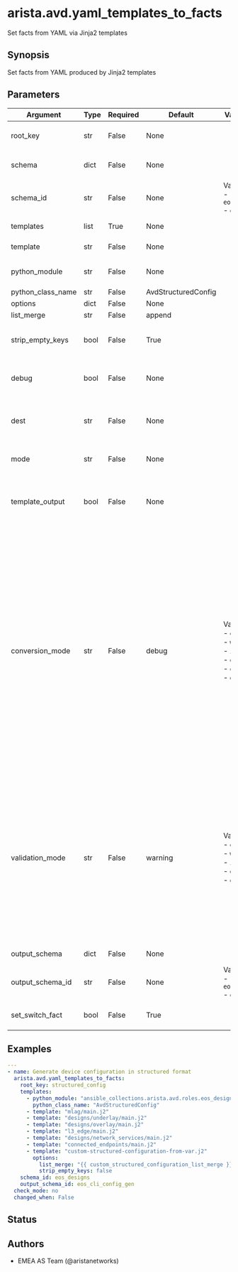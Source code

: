 # arista.avd.yaml_templates_to_facts

Set facts from YAML via Jinja2 templates

## Synopsis

Set facts from YAML produced by Jinja2 templates

## Parameters

| Argument | Type | Required | Default | Value Restrictions | Description |
| -------- | ---- | -------- | ------- | ------------------ | ----------- |
| root_key | str | False | None |  | Root key under which the facts will be defined\. If not set the facts well be set directly on root level\. |
| schema | dict | False | None |  | Schema conforming to \"AVD Meta Schema\"\. Either schema or schema\_id must be set\. |
| schema_id | str | False | None | Valid values:<br>- <code>eos_cli_config_gen</code><br>- <code>eos_designs</code> | ID of Schema conforming to \"AVD Meta Schema\"\.  Either schema or schema\_id must be set\. |
| templates | list | True | None |  | List of dicts for Jinja templates to be run\. |
|   template | str | False | None |  | Template file\. Either template or python\_module must be set\. |
|   python_module | str | False | None |  | Python module to import\. Either template or python\_module must be set\. |
|   python_class_name | str | False | AvdStructuredConfig |  | Name of Python Class to import\. |
|   options | dict | False | None |  | Template options\. |
|     list_merge | str | False | append |  | Merge strategy for lists |
|     strip_empty_keys | bool | False | True |  | Filter out keys from the generated output if value is null/none/undefined\. Only applies to templates\. |
| debug | bool | False | None |  | Output list \'avd\_yaml\_templates\_to\_facts\_debug\' with timestamps of each performed action\. |
| dest | str | False | None |  | Destination path\. If set\, the output facts will also be written to this path\.<br>Autodetects data format based on file suffix\. \'\.yml\'\, \'\.yaml\' \-\> YAML\, default \-\> JSON |
| mode | str | False | None |  | File mode \(ex\. 0664\) for dest file\. See \'ansible\.builtin\.copy\' module for details\. |
| template_output | bool | False | None |  | If true\, the output data will be run through another jinja2 rendering before returning\.<br>This is to resolve any input values with inline jinja using variables/facts set by the input templates\. |
| conversion_mode | str | False | debug | Valid values:<br>- <code>error</code><br>- <code>warning</code><br>- <code>info</code><br>- <code>debug</code><br>- <code>quiet</code><br>- <code>disabled</code> | Run data conversion in either \"error\"\, \"warning\"\, \"info\"\, \"debug\"\, \"quiet\" or \"disabled\" mode\.<br>Conversion will perform type conversion of input variables as defined in the schema\.<br>Conversion is intended to help the user to identify minor issues with the input data\, while still allowing the data to be validated\.<br>During conversion\, messages will be generated with information about the host\(s\) and key\(s\) which required conversion\.<br>conversion\_mode\:disabled means that conversion will not run\.<br>conversion\_mode\:error will produce error messages and fail the task\.<br>conversion\_mode\:warning will produce warning messages\.<br>conversion\_mode\:info will produce regular log messages\.<br>conversion\_mode\:debug will produce hidden messages viewable with \-v\.<br>conversion\_mode\:quiet will not produce any messages\. |
| validation_mode | str | False | warning | Valid values:<br>- <code>error</code><br>- <code>warning</code><br>- <code>info</code><br>- <code>debug</code><br>- <code>disabled</code> | Run validation in either \"error\"\, \"warning\"\, \"info\"\, \"debug\" or \"disabled\" mode\.<br>Validation will validate the input variables according to the schema\.<br>During validation\, messages will be generated with information about the host\(s\) and key\(s\) which failed validation\.<br>validation\_mode\:disabled means that validation will not run\.<br>validation\_mode\:error will produce error messages and fail the task\.<br>validation\_mode\:warning will produce warning messages\.<br>validation\_mode\:info will produce regular log messages\.<br>validation\_mode\:debug will produce hidden messages viewable with \-v\. |
| output_schema | dict | False | None |  | AVD Schema for output data\. Used for automatic merge of data\. |
| output_schema_id | str | False | None | Valid values:<br>- <code>eos_cli_config_gen</code><br>- <code>eos_designs</code> | ID of AVD Schema for output data\. Used for automatic merge of data\. |
| set_switch_fact | bool | False | True |  | Set \"switch\" fact from on \"avd\_switch\_facts\.\<inventory\_hostname\>\.switch\" |

## Examples

```yaml
---
- name: Generate device configuration in structured format
  arista.avd.yaml_templates_to_facts:
    root_key: structured_config
    templates:
      - python_module: "ansible_collections.arista.avd.roles.eos_designs.python_modules.base"
        python_class_name: "AvdStructuredConfig"
      - template: "mlag/main.j2"
      - template: "designs/underlay/main.j2"
      - template: "designs/overlay/main.j2"
      - template: "l3_edge/main.j2"
      - template: "designs/network_services/main.j2"
      - template: "connected_endpoints/main.j2"
      - template: "custom-structured-configuration-from-var.j2"
        options:
          list_merge: "{{ custom_structured_configuration_list_merge }}"
          strip_empty_keys: false
    schema_id: eos_designs
    output_schema_id: eos_cli_config_gen
  check_mode: no
  changed_when: False
```

## Status

## Authors

- EMEA AS Team (@aristanetworks)
